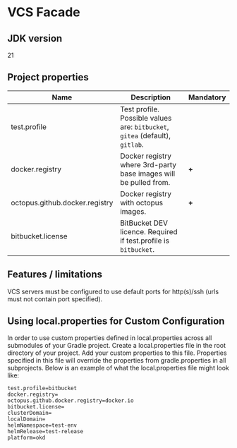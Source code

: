 # VCS Facade

## JDK version

21

## Project properties

| Name                           | Description                                                                  | Mandatory |
|--------------------------------|------------------------------------------------------------------------------|-----------|
| test.profile                   | Test profile. Possible values are: `bitbucket`, `gitea` (default), `gitlab`. |           |
| docker.registry                | Docker registry where 3rd-party base images will be pulled from.             | **+**     |
| octopus.github.docker.registry | Docker registry with octopus images.                                         | **+**     |
| bitbucket.license              | BitBucket DEV licence. Required if test.profile is `bitbucket`.              |           |

## Features / limitations

VCS servers must be configured to use default ports for http(s)/ssh (urls must not contain port specified).

## Using local.properties for Custom Configuration

In order to use custom properties defined in local.properties across all submodules of your Gradle project. 
Create a local.properties file in the root directory of your project. Add your custom properties to this file.
Properties specified in this file will override the properties from gradle.properties in all subprojects. 
Below is an example of what the local.properties file might look like:
    
```properties
test.profile=bitbucket
docker.registry=
octopus.github.docker.registry=docker.io
bitbucket.license=
clusterDomain=
localDomain=
helmNamespace=test-env
helmRelease=test-release
platform=okd
```